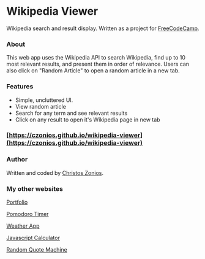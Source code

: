 # Wikipedia Viewer

Wikipedia search and result display. Written as a project for [FreeCodeCamp](https://freecodecamp.org).

### About

This web app uses the Wikipedia API to search Wikipedia, find up to 10 most relevant results, and present them in order of relevance. Users can also click on "Random Article" to open a random article in a new tab.

### Features

* Simple, uncluttered UI.
* View random article
* Search for any term and see relevant results
* Click on any result to open it's Wikipedia page in new tab



### [https://czonios.github.io/wikipedia-viewer](https://czonios.github.io/wikipedia-viewer)

### Author
Written and coded by [Christos Zonios](https://czonios.github.io).

### My other websites

[Portfolio](https://czonios.github.io/)

[Pomodoro Timer](https://czonios.github.io/pomodoro)

[Weather App](https://czonios.github.io/weather-app)

[Javascript Calculator](https://czonios.github.io/javascript-calculator)

[Random Quote Machine](https://czonios.github.io/random-quote-machine)

